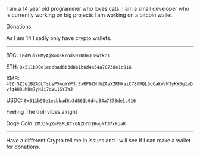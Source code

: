 I am a 14 year old programmer who loves cats. I am a small developer who is currently working on big projects I am working on a bitcoin wallet.

Donations:

As I am 14 I sadly only have crypto wallets.

----------------------------------------------------

BTC: ```18dPuiYGMyAjKoKKkrodKHYUDGQU8wYkcT```

ETH: ```0x511b90e1ecbbad6b3d861b6d4a54a7873de1c916```

XMR: ```49ZrSZJe1BZAGLTsbsP5nqYYP3jExRPGZMfhZAaX2RNXaiC78fRQL5oCakWvW3yKK6g1eQvfq4U8uhBe7yNJi7qVL1SYJWJ```

USDC: ```0x511b90e1ecbbad6b3d861b6d4a54a7873de1c916```

Feeling The troll vibes alright

Doge Coin: ```DMJJNgXmPBFLKTr6NZhYD1HugNT37xKpaR```

----------------------------------------------------

Have a different Crypto tell me in issues and I will see if I can make a wallet for donations.
